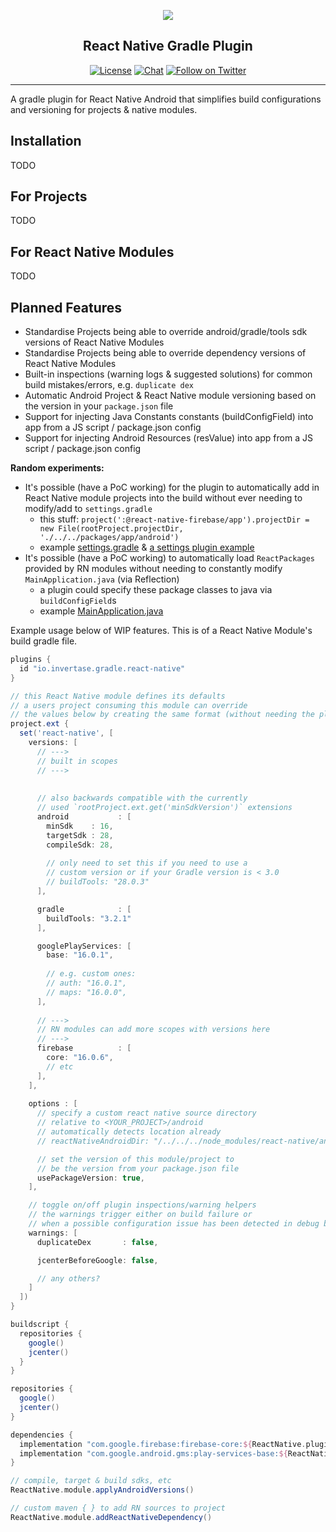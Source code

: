<p align="center">
  <a href="https://invertase.io">
    <img src="https://static.invertase.io/assets/invertase-logo-small.png"><br/>
  </a>
  <h2 align="center">React Native Gradle Plugin</h2>
</p>

<p align="center">
  <a href="/LICENSE"><img src="https://img.shields.io/npm/l/@invertase/puppeteer-pool.svg?style=flat-square" alt="License"></a>
  <a href="https://discord.gg/C9aK28N"><img src="https://img.shields.io/discord/295953187817521152.svg?logo=discord&style=flat-square&colorA=7289da&label=discord" alt="Chat"></a>
  <a href="https://twitter.com/invertaseio"><img src="https://img.shields.io/twitter/follow/invertaseio.svg?style=social&label=Follow" alt="Follow on Twitter"></a>
</p>

----

A gradle plugin for React Native Android that simplifies build configurations and versioning for projects & native modules.

## Installation

TODO

## For Projects

TODO

## For React Native Modules


TODO


## Planned Features

 - Standardise Projects being able to override android/gradle/tools sdk versions of React Native Modules
 - Standardise Projects being able to override dependency versions of React Native Modules
 - Built-in inspections (warning logs & suggested solutions) for common build mistakes/errors, e.g. `duplicate dex`
 - Automatic Android Project & React Native module versioning based on the version in your `package.json` file
 - Support for injecting Java Constants constants (buildConfigField) into app from a JS script / package.json config
 - Support for injecting Android Resources (resValue) into app from a JS script / package.json config

**Random experiments:**

 - It's possible (have a PoC working) for the plugin to automatically add in React Native module projects into the build without ever needing to modify/add to `settings.gradle`
   - this stuff: `project(':@react-native-firebase/app').projectDir = new File(rootProject.projectDir, './../../packages/app/android')`
   - example [settings.gradle](https://gist.github.com/Salakar/7a9e1f1552c0c7dcc9ae3290089fbacd) & [a settings plugin example](/src/main/groovy/io/invertase/gradle/settings/SettingsPlugin.groovy)
 - It's possible (have a PoC working) to automatically load `ReactPackages` provided by RN modules without needing to constantly modify `MainApplication.java` (via Reflection)
   - a plugin could specify these package classes to java via `buildConfigField`s
   - example [MainApplication.java](https://gist.github.com/Salakar/91f0d52e77c984381ae787c2dcb0d685)


Example usage below of WIP features. This is of a React Native Module's build gradle file.

```groovy
plugins {
  id "io.invertase.gradle.react-native"
}

// this React Native module defines its defaults
// a users project consuming this module can override 
// the values below by creating the same format (without needing the plugin)
project.ext {
  set('react-native', [
    versions: [
      // --->
      // built in scopes
      // --->
      
      
      // also backwards compatible with the currently
      // used `rootProject.ext.get('minSdkVersion')` extensions   
      android           : [
        minSdk    : 16,
        targetSdk : 28,
        compileSdk: 28,
        
        // only need to set this if you need to use a
        // custom version or if your Gradle version is < 3.0
        // buildTools: "28.0.3"
      ],

      gradle            : [
        buildTools: "3.2.1"
      ],

      googlePlayServices: [
        base: "16.0.1",
        
        // e.g. custom ones:
        // auth: "16.0.1",
        // maps: "16.0.0",
      ],
      
      // --->
      // RN modules can add more scopes with versions here
      // --->
      firebase          : [
        core: "16.0.6",
        // etc
      ],
    ],
    
    options : [
      // specify a custom react native source directory
      // relative to <YOUR_PROJECT>/android
      // automatically detects location already
      // reactNativeAndroidDir: "/../../../node_modules/react-native/android",

      // set the version of this module/project to
      // be the version from your package.json file
      usePackageVersion: true,
    ],

    // toggle on/off plugin inspections/warning helpers
    // the warnings trigger either on build failure or
    // when a possible configuration issue has been detected in debug build.
    warnings: [
      duplicateDex       : false,

      jcenterBeforeGoogle: false,

      // any others?
    ]
  ])
}

buildscript {
  repositories {
    google()
    jcenter()
  }
}

repositories {
  google()
  jcenter()
}

dependencies {
  implementation "com.google.firebase:firebase-core:${ReactNative.plugin.getVersionOrDefault("firebase", "core")}"
  implementation "com.google.android.gms:play-services-base:${ReactNative.plugin.getVersionOrDefault("googlePlayServices", "base")}"
}

// compile, target & build sdks, etc
ReactNative.module.applyAndroidVersions()

// custom maven { } to add RN sources to project
ReactNative.module.addReactNativeDependency()
```

 




